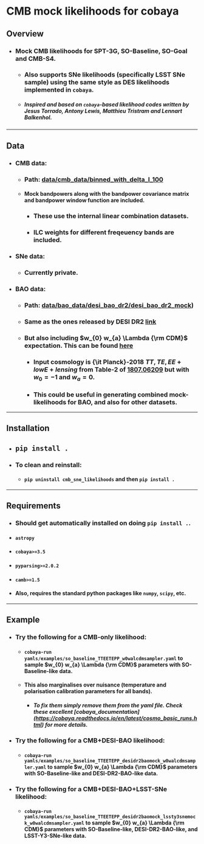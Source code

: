 # CMB mock likelihoods for cobaya

## Overview
* ### Mock CMB likelihoods for SPT-3G, SO-Baseline, SO-Goal and CMB-S4.
  * ### Also supports SNe likelihoods (specifically LSST SNe sample) using the same style as DES likelihoods implemented in `cobaya`.
  * ##### Inspired and based on `cobaya`-based likelihood codes written by Jesus *Torrado*, Antony *Lewis*, Matthieu *Tristram* and Lennart *Balkenhol*.
---
## Data
* ### CMB data:
  * ### Path: [data/cmb_data/binned_with_delta_l_100](https://github.com/sriniraghunathan/CMB_cobaya_likelihoods_and_sampling/data/cmb_data/binned_with_delta_l_100/)
  * #### Mock bandpowers along with the bandpower covariance matrix and bandpower window function are included.
    * ### These use the internal linear combination datasets.
    * ### ILC weights for different freqeuency bands are included.
* ### SNe data:
  * ### Currently private.
* ### BAO data:
  * ### Path: [data/bao_data/desi_bao_dr2/desi_bao_dr2_mock](https://github.com/sriniraghunathan/CMB_cobaya_likelihoods_and_sampling/data/bao_data/desi_bao_dr2/desi_bao_dr2_mock))
  * ### Same as the ones released by DESI DR2 [link](https://github.com/CobayaSampler/bao_data/desi_bao_dr2)
  * ### But also including $w_{0} w_{a} \Lambda {\rm CDM}$ expectation. This can be found [here](https://github.com/sriniraghunathan/CMB_cobaya_likelihoods_and_sampling/data/bao_data/desi_bao_dr2/desi_bao_dr2_mock/desi_gaussian_bao_ALL_GCcomb_mean_camb.txt)
    * ### Input cosmology is {\it Planck}-2018 $TT,TE,EE+lowE+lensing$ from Table-2 of [1807.06209](https://arxiv.org/pdf/1807.06209) but with $w_{0}=-1$ and $w_{a}=0$.
    * ### This could be useful in generating combined mock-likelihoods for BAO, and also for other datasets.
---
## Installation
* ## `pip install .`
* ### To clean and reinstall:
  * #### `pip uninstall cmb_sne_likelihoods` and then `pip install .`
---
## Requirements
* ### Should get automatically installed on doing `pip install .`. 
* #### `astropy`
* #### `cobaya>=3.5`
* #### `pyparsing>=2.0.2`
* #### `camb>=1.5`
* #### Also, requires the standard python packages like `numpy`, `scipy`, etc.
---
## Example
* ### Try the following for a CMB-only likelihood:
  * #### `cobaya-run yamls/examples/so_baseline_TTEETEPP_w0walcdmsampler.yaml` to sample $w_{0} w_{a} \Lambda {\rm CDM}$ parameters with SO-Baseline-like data.
  * #### This also marginalises over nuisance (temperature and polarisation calibration parameters for all bands).
    * ##### To fix them simply remove them from the yaml file. Check these excellent [cobaya_documentation] (https://cobaya.readthedocs.io/en/latest/cosmo_basic_runs.html) for more details.
* ### Try the following for a CMB+DESI-BAO likelihood:
  * #### `cobaya-run yamls/examples/so_baseline_TTEETEPP_desidr2baomock_w0walcdmsampler.yaml` to sample $w_{0} w_{a} \Lambda {\rm CDM}$ parameters with SO-Baseline-like and DESI-DR2-BAO-like data.
* ### Try the following for a CMB+DESI-BAO+LSST-SNe likelihood:
  * #### `cobaya-run yamls/examples/so_baseline_TTEETEPP_desidr2baomock_lssty3snemock_w0walcdmsampler.yaml` to sample $w_{0} w_{a} \Lambda {\rm CDM}$ parameters with SO-Baseline-like, DESI-DR2-BAO-like, and LSST-Y3-SNe-like data.

  
    
